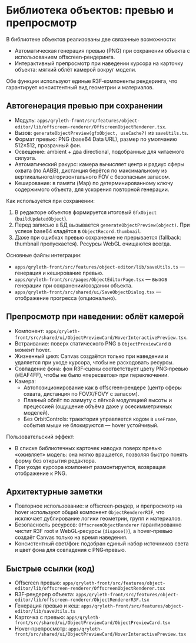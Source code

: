 # Библиотека объектов: превью и препросмотр

В библиотеке объектов реализованы две связанные возможности:

- Автоматическая генерация превью (PNG) при сохранении объекта с использованием offscreen‑рендеринга.
- Интерактивный препросмотр при наведении курсора на карточку объекта: мягкий облёт камерой вокруг модели.

Обе функции используют единые R3F‑компоненты рендеринга, что гарантирует консистентный вид геометрии и материалов.

## Автогенерация превью при сохранении

- Модуль: `apps/qryleth-front/src/features/object-editor/lib/offscreen-renderer/OffscreenObjectRenderer.tsx`.
- Вызов: `generateObjectPreview(gfxObject, useCache?)` из `saveUtils.ts`.
- Формат превью: PNG (base64 Data URL), размер по умолчанию 512×512, прозрачный фон.
- Освещение: ambient + два directional, подобранные для читаемого силуэта.
- Автоматический ракурс: камера вычисляет центр и радиус сферы охвата (по AABB), дистанция берётся по максимальному из вертикального/горизонтального FOV с безопасным запасом.
- Кеширование: в памяти (Map) по детерминированному ключу содержимого объекта, для ускорения повторной генерации.

Как используется при сохранении:

1) В редакторе объектов формируется итоговый `GfxObject` (`buildUpdatedObject`).
2) Перед записью в БД вызывается `generateObjectPreview(object)`. При успехе base64 кладётся в `ObjectRecord.thumbnail`.
3) Даже при ошибках превью сохранение не прерывается (fallback: thumbnail пропускается). Ресурсы WebGL очищаются всегда.

Основные файлы интеграции:

- `apps/qryleth-front/src/features/object-editor/lib/saveUtils.ts` — генерация и кеширование превью.
- `apps/qryleth-front/src/pages/ObjectEditorPage.tsx` — вызов генерации при сохранении/создании объекта.
- `apps/qryleth-front/src/shared/ui/SaveObjectDialog.tsx` — отображение прогресса (опционально).

## Препросмотр при наведении: облёт камерой

- Компонент: `apps/qryleth-front/src/shared/ui/ObjectPreviewCard/HoverInteractivePreview.tsx`.
- Встраивание: поверх статического PNG в `ObjectPreviewCard` в момент hover.
- Жизненный цикл: Canvas создаётся только при наведении и удаляется при уходе курсора, чтобы не расходовать ресурсы.
- Совпадение фона: фон R3F‑сцены соответствует цвету PNG‑превью (#EAF4FF), чтобы не было «пересветов» при переключении.
- Камера: 
  - Автопозиционирование как в offscreen‑рендере (центр сферы охвата, дистанция по FOVX/FOVY с запасом).
  - Плавный облёт по азимуту с лёгкой модуляцией высоты и прецессией (ощущение объёма даже у осесимметричных моделей).
  - Без OrbitControls: траектория управляется кодом в `useFrame`, события мыши не блокируются — hover устойчивый.

Пользовательский эффект:

- В списке библиотечных карточек наводка поверх превью «оживляет» модель: она мягко вращается, позволяя быстро понять форму без открытия редактора.
- При уходе курсора компонент размонтируется, возвращая отображение к PNG.

## Архитектурные заметки

- Повторное использование: и offscreen‑рендер, и препросмотр на hover используют общий компонент `ObjectRendererR3F`, что исключает дублирование логики геометрии, групп и материалов.
- Безопасность ресурсов: `OffscreenObjectRenderer` гарантированно чистит R3F root и WebGL‑ресурсы (`dispose()`), а hover‑превью создаёт Canvas только на время наведения.
- Консистентный свет/фон: подобран единый набор источников света и цвет фона для совпадения с PNG‑превью.

## Быстрые ссылки (код)

- Offscreen превью: `apps/qryleth-front/src/features/object-editor/lib/offscreen-renderer/OffscreenObjectRenderer.tsx`
- R3F‑рендерер объекта: `apps/qryleth-front/src/features/object-editor/lib/offscreen-renderer/ObjectRendererR3F.tsx`
- Генерация превью и кеш: `apps/qryleth-front/src/features/object-editor/lib/saveUtils.ts`
- Карточка с превью: `apps/qryleth-front/src/shared/ui/ObjectPreviewCard/ObjectPreviewCard.tsx`
- Hover‑препросмотр: `apps/qryleth-front/src/shared/ui/ObjectPreviewCard/HoverInteractivePreview.tsx`

